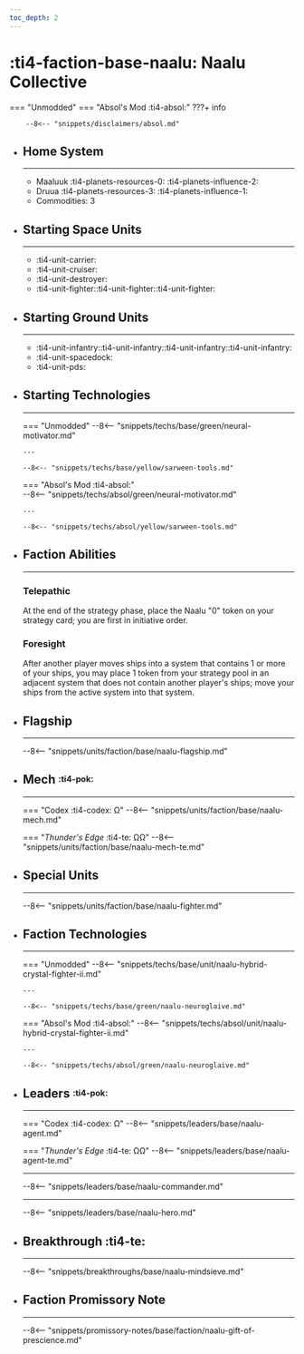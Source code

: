 ```yaml
---
toc_depth: 2
---
```


# :ti4-faction-base-naalu: Naalu Collective
=== "Unmodded"
=== "Absol's Mod :ti4-absol:" 
    ???+ info

        --8<-- "snippets/disclaimers/absol.md"

<div class="grid cards" markdown>

-   ## __Home System__

    ---

    * Maaluuk :ti4-planets-resources-0: :ti4-planets-influence-2:
    * Druua :ti4-planets-resources-3: :ti4-planets-influence-1:
    * Commodities: 3

</div>

<div class="grid cards" markdown>

-   ## __Starting Space Units__

    ---

    * :ti4-unit-carrier:
    * :ti4-unit-cruiser:
    * :ti4-unit-destroyer:
    * :ti4-unit-fighter::ti4-unit-fighter::ti4-unit-fighter:

-   ## __Starting Ground Units__

    ---

    * :ti4-unit-infantry::ti4-unit-infantry::ti4-unit-infantry::ti4-unit-infantry:
    * :ti4-unit-spacedock:
    * :ti4-unit-pds:

-   ## __Starting Technologies__

    ---
    === "Unmodded"
        --8<-- "snippets/techs/base/green/neural-motivator.md"

        ---

        --8<-- "snippets/techs/base/yellow/sarween-tools.md"

    === "Absol's Mod :ti4-absol:"  
        --8<-- "snippets/techs/absol/green/neural-motivator.md"

        ---

        --8<-- "snippets/techs/absol/yellow/sarween-tools.md"

-   ## __Faction Abilities__

    ---
    ### **Telepathic**
    
    At the end of the strategy phase, place the Naalu "0" token on your strategy card; you are first in initiative order.

    ### **Foresight**

    After another player moves ships into a system that contains 1 or more of your ships, you may place 1 token from your strategy pool in an adjacent system that does not contain another player's ships; move your ships from the active system into that system.

-   ## __Flagship__

    ---
    --8<-- "snippets/units/faction/base/naalu-flagship.md"

-   ## __Mech__ <sup><sub>:ti4-pok:</sub></sup>

    ---
    === "Codex :ti4-codex: Ω"
        --8<-- "snippets/units/faction/base/naalu-mech.md"

    === "_Thunder's Edge_ :ti4-te: ΩΩ"
        --8<-- "snippets/units/faction/base/naalu-mech-te.md"

-   ## __Special Units__

    ---
    --8<-- "snippets/units/faction/base/naalu-fighter.md"

</div>

<div class="grid cards" markdown>

-   ## __Faction Technologies__

    ---
    === "Unmodded"
        --8<-- "snippets/techs/base/unit/naalu-hybrid-crystal-fighter-ii.md"

        ---

        --8<-- "snippets/techs/base/green/naalu-neuroglaive.md"

    === "Absol's Mod :ti4-absol:"
        --8<-- "snippets/techs/absol/unit/naalu-hybrid-crystal-fighter-ii.md"

        ---

        --8<-- "snippets/techs/absol/green/naalu-neuroglaive.md"

-   ## __Leaders__ <sup><sub>:ti4-pok:</sub></sup>

    ---

    === "Codex :ti4-codex: Ω"
        --8<-- "snippets/leaders/base/naalu-agent.md"

    === "_Thunder's Edge_ :ti4-te: ΩΩ"
        --8<-- "snippets/leaders/base/naalu-agent-te.md"

    ---

    --8<-- "snippets/leaders/base/naalu-commander.md"

    ---

    --8<-- "snippets/leaders/base/naalu-hero.md"

- ## __Breakthrough__ :ti4-te:

    ---
    --8<-- "snippets/breakthroughs/base/naalu-mindsieve.md"

-   ## __Faction Promissory Note__

    ---
    --8<-- "snippets/promissory-notes/base/faction/naalu-gift-of-prescience.md"

</div>